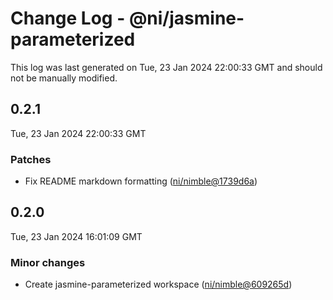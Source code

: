 # Change Log - @ni/jasmine-parameterized

This log was last generated on Tue, 23 Jan 2024 22:00:33 GMT and should not be manually modified.

<!-- Start content -->

## 0.2.1

Tue, 23 Jan 2024 22:00:33 GMT

### Patches

- Fix README markdown formatting ([ni/nimble@1739d6a](https://github.com/ni/nimble/commit/1739d6a94fc2e33867fcf781dd3ac34759bf6231))

## 0.2.0

Tue, 23 Jan 2024 16:01:09 GMT

### Minor changes

- Create jasmine-parameterized workspace ([ni/nimble@609265d](https://github.com/ni/nimble/commit/609265d5472b644adabb18b7aba6586b2df92aaa))
